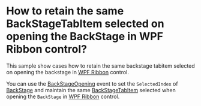 # How to retain the same BackStageTabItem selected on opening the BackStage in WPF Ribbon control?

This sample show cases how to retain the same backstage tabitem selected on opening the backstage in [WPF Ribbon](https://www.syncfusion.com/wpf-controls/ribbon) control.

You can use the [BackStageOpening](https://help.syncfusion.com/cr/wpf/Syncfusion.Windows.Tools.Controls.Ribbon.html#Syncfusion_Windows_Tools_Controls_Ribbon_BackStageOpening) event to set the `SelectedIndex` of [BackStage](https://help.syncfusion.com/cr/wpf/Syncfusion.Windows.Tools.Controls.Backstage.html) and maintain the same [BackStageTabItem](https://help.syncfusion.com/cr/wpf/Syncfusion.Windows.Tools.Controls.BackstageTabItem.html) selected when opening the `BackStage` in [WPF Ribbon](https://www.syncfusion.com/wpf-controls/ribbon) control.